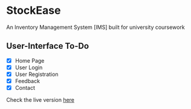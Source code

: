 # StockEase

An Inventory Management System [IMS] built for university coursework

## User-Interface To-Do

- [x] Home Page
- [x] User Login
- [x] User Registration
- [x] Feedback
- [x] Contact

Check the live version [here](https://flushthemoney.github.io/StockEase/)
